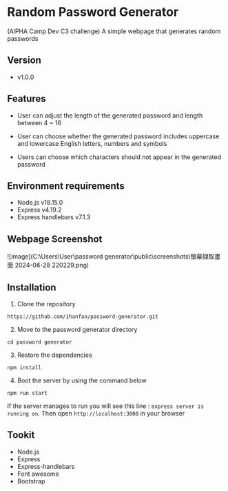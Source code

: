 # Random Password Generator
(AlPHA Camp Dev C3 challenge)
A simple webpage that generates random passwords 

## Version
- v1.0.0 

## Features
* User can adjust the length of the generated password and length between 4 ~ 16

* User can choose whether the generated password includes uppercase and lowercase English letters, numbers and symbols

* Users can choose which characters should not appear in the generated password

## Environment requirements
* Node.js v18.15.0
* Express v4.19.2
* Express handlebars v7.1.3

## Webpage Screenshot

![image](C:\Users\User\password generator\public\screenshots\螢幕擷取畫面 2024-06-28 220229.png)

## Installation

1. Clone the repository

```
https://github.com/ihanfan/password-generator.git
```

2. Move to the password generator directory

```
cd password generator
```

3. Restore the dependencies

```
npm install
```

4. Boot the server by using the command below

```
npm run start
```

If the server manages to run you will see this line : `express server is running on`. Then open `http://localhost:3000` in your browser 


## Tookit

- Node.js
- Express
- Express-handlebars
- Font awesome
- Bootstrap